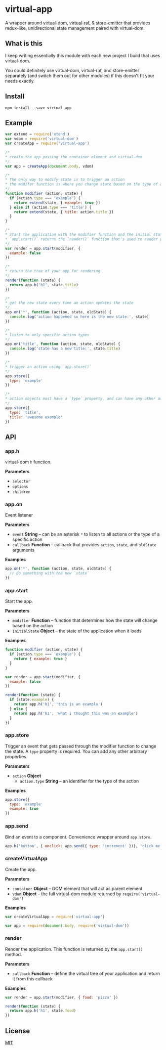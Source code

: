 # virtual-app

A wrapper around [virtual-dom](https://npmjs.com/virtual-dom), [virtual-raf](https://npmjs.com/virtual-raf), & [store-emitter](https://npmjs.com/store-emitter) that provides redux-like, unidirectional state management paired with virtual-dom.

## What is this

I keep writing essentially this module with each new project I build that uses virtual-dom.

You could definitely use virtual-dom, virtual-raf, and store-emitter separately (and switch them out for other modules) if this doesn't fit your needs exactly.

## Install

    npm install --save virtual-app

## Example

```js
var extend = require('xtend')
var vdom = require('virtual-dom')
var createApp = require('virtual-app')

/*
* create the app passing the container element and virtual-dom
*/
var app = createApp(document.body, vdom)

/*
* The only way to modify state is to trigger an action
* the modifer function is where you change state based on the type of an action
*/
function modifier (action, state) {
  if (action.type === 'example') {
    return extend(state, { example: true })
  } else if (action.type === 'title') {
    return extend(state, { title: action.title })
  }
}

/*
* Start the application with the modifier function and the initial state as args
* `app.start()` returns the `render()` function that's used to render your virtual tree
*/
var render = app.start(modifier, {
  example: false
})

/*
* return the tree of your app for rendering
*/
render(function (state) {
  return app.h('h1', state.title)
})

/*
* get the new state every time an action updates the state
*/
app.on('*', function (action, state, oldState) {
  console.log('action happened so here is the new state:', state)
})

/*
* listen to only specific action types
*/
app.on('title', function (action, state, oldState) {
  console.log('state has a new title:', state.title)
})

/*
* trigger an action using `app.store()`
*/
app.store({
  type: 'example'
})

/*
* action objects must have a `type` property, and can have any other arbitrary properties
*/
app.store({
  type: 'title',
  title: 'awesome example'
})
```

## API

### app.h

virtual-dom `h` function.

**Parameters**

-   `selector`
-   `options`
-   `children`

### app.on

Event listener

**Parameters**

-   `event` **String** – can be an asterisk `*` to listen to all actions or the type of a specific action
-   `callback` **Function** – callback that provides `action`, `state`, and `oldState` arguments

**Examples**

```javascript
app.on('*', function (action, state, oldState) {
  // do something with the new `state`
})
```

### app.start

Start the app.

**Parameters**

-   `modifier` **Function** – function that determines how the state will change based on the action
-   `initialState` **Object** – the state of the application when it loads

**Examples**

```javascript
function modifier (action, state) {
  if (action.type === 'example') {
    return { example: true }
  }
}

var render = app.start(modifier, {
  example: false
})

render(function (state) {
  if (state.example) {
    return app.h('h1', 'this is an example')
  } else {
    return app.h('h1', 'what i thought this was an example')
  }
})
```

### app.store

Trigger an event that gets passed through the modifier function to change the state. A `type` property is required. You can add any other arbitrary properties.

**Parameters**

-   `action` **Object**
    -   `action.type` **String** – an identifier for the type of the action

**Examples**

```javascript
app.store({
  type: 'example'
  example: true
})
```

### app.send

Bind an event to a component. Convenience wrapper around `app.store`.
```js
app.h('button', { onclick: app.send({ type: 'increment' })}, 'click me')
```

### createVirtualApp

Create the app.

**Parameters**

-   `container` **Object** – DOM element that will act as parent element
-   `vdom` **Object** – the full virtual-dom module returned by `require('virtual-dom')`

**Examples**

```javascript
var createVirtualApp = require('virtual-app')

var app = require(document.body, require('virtual-dom'))
```

### render

Render the application. This function is returned by the `app.start()` method.

**Parameters**

-   `callback` **Function** – define the virtual tree of your application and return it from this callback

**Examples**

```javascript
var render = app.start(modifier, { food: 'pizza' })

render(function (state) {
  return app.h('h1', state.food)
})
```

## License

[MIT](LICENSE.md)
